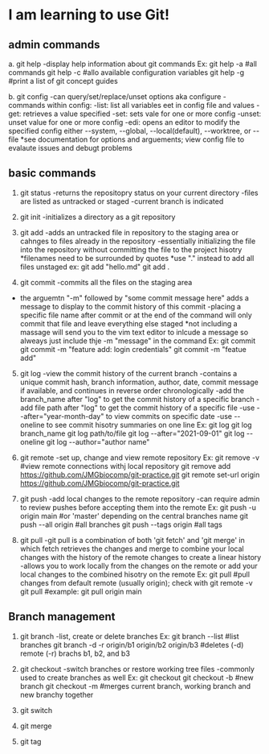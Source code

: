 # I am learning to use Git!

## admin commands

a.  git help
-display help information about git commands
Ex:
git help -a #all commands
git help -c #allo available configuration variables
git help -g #print a list of git concept guides

b.  git config
-can query/set/replace/unset options aka configure
-commands within config:
    -list: list all variables eet in config file and values
    -get: retrieves a value specified
    -set: sets vale for one or more config
    -unset: unset value for one or more config
    -edi: opens an editor to modify the specified config either --system, --global, --local(default), --worktree, or --file <config file>
*see documentation for options and arguements; view config file to evalaute issues and debugt problems

## basic commands

1.  git status
-returns the repositopry status on your current directory
-files are listed as untracked or staged
-current branch is indicated 

2.  git init
-initializes a directory as a git repository

3.  git add <filename>
-adds an untracked file in repository to the staging area or cahnges to files already in the repository
-essentially initializing the file into the repository without committing the file to the project hisotry
*filenames need to be surrounded by quotes
*use "." instead to add all files unstaged
ex:
git add "hello.md"
git add .

4.  git commit 
-commits all the files on the staging area
- the arguemtn "-m" followed by "some commit message here" adds a message to display to the commit history of this commit
-placing a specific file name after commit or at the end of the command will only commit that file and leave everything else staged
*not including a massage will send you to the vim text editor to inlcude a message so alweays just include thje -m "message" in the command
Ex:
git commit
git commit -m "feature add: login credentials"
git commit -m "featue add" <filename>

5.  git log
-view the commit history of the current branch
-contains a unique commit hash, branch information, author, date, commit message if available, and continues in reverse order chronologically
-add the branch_name after "log" to get the commit history of a specific branch
-add file path after "log" to get the commit history of a specific file
-use --after="year-month-day" to view commits on specific date
-use --oneline to see commit hisotry summaries on one line
Ex:
git log
git log branch_name
git log path/to/file
git log --after="2021-09-01"
git log --oneline
git log --author="author name"

6.  git remote
-set up, change and view remote repository
Ex:
git remove -v #view remote connections withj local repository
git remove add https://github.com/JMGbiocomp/git-practice.git
git remote set-url origin https://github.com/JMGbiocomp/git-practice.git

7.  git push
-add local changes to the remote repository
-can require admin to review pushes before accepting them into the remote
Ex:
git push -u origin main #or 'master' depending on the central branches name
git push --all origin #all branches
git push --tags origin #all tags

8.  git pull
-git pull is a combination of both 'git fetch' and 'git merge' in which fetch retrieves the changes and merge to combine your local changes with the history of the remote changes to create a linear history
-allows you to work locally from the changes on the remote or add your local changes to the combined hisotry on the remote
Ex:
git pull #pull changes from default remote (usually origin); check with git remote -v
git pull <remote> <branch>  #example: git pull origin main

## Branch management

1. git branch
-list, create or delete branches
Ex:
git branch --list #list branches
git branch -d -r origin/b1 origin/b2 origin/b3 #deletes (-d) remote (-r) brachs b1, b2, and b3



2. git checkout
-switch branches or restore working tree files
-commonly used to create branches as well
Ex:
git checkout <branch>
git checkout -b <branch> #new branch
git checkout -m <branch> #merges current branch, working branch and new branchy together

3. git switch


4. git merge


5.  git tag





